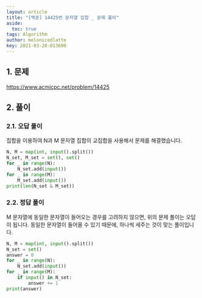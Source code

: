 ```yaml
---
layout: article
title: "[백준] 14425번 문자열 집합 _ 문제 풀이"
aside:
  toc: true
tags: Algorithm 
author: melonicedlatte
key: 2021-03-20-013600
---  
```


## 1. 문제

https://www.acmicpc.net/problem/14425

## 2. 풀이

### 2.1. 오답 풀이

집합을 이용하여 N과 M 문자열 집합의 교집합을 사용해서 문제를 해결했습니다. 

~~~python
N, M = map(int, input().split())
N_set, M_set = set(), set()
for _ in range(N):
    N_set.add(input())
for _ in range(M):
    M_set.add(input())
print(len(N_set & M_set))
~~~

### 2.2. 정답 풀이

M 문자열에 동일한 문자열이 들어오는 경우를 고려하지 않으면, 위의 문제 풀이는 오답이 됩니다. 동일한 문자열이 들어올 수 있기 때문에, 하나씩 세주는 것이 맞는 풀이입니다.

~~~python
N, M = map(int, input().split())
N_set = set()
answer = 0
for _ in range(N):
    N_set.add(input())
for _ in range(M):
    if input() in N_set:
        answer += 1
print(answer)
~~~